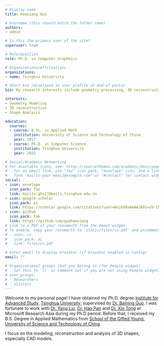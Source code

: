 ```yaml
---
# Display name
title: Haoxiang Guo

# Username (this should match the folder name)
authors:
- admin

# Is this the primary user of the site?
superuser: true

# Role/position
role: Ph.D. in Computer Graphhics

# Organizations/Affiliations
organizations:
- name: Tsinghua University

# Short bio (displayed in user profile at end of posts)
bio: My research interests include geometry processing, 3D reconstruction and CAD modeling.

interests:
- Geometry Modeling
- 3D reconstruction
- Shape Analysis

education:
  courses:
  - course: B.Sc. in Applied Math
    institution: University of Science and Technology of China
    year: 2017
  - course: Ph.D. in Computer Science
    institution: Tsinghua University
    year: 2022

# Social/Academic Networking
# For available icons, see: https://sourcethemes.com/academic/docs/page-builder/#icons
#   For an email link, use "fas" icon pack, "envelope" icon, and a link in the
#   form "mailto:your-email@example.com" or "#contact" for contact widget.
social:
- icon: envelope
  icon_pack: fas
  link: mailto:ghx17@mails.tsinghua.edu.cn
- icon: google-scholar
  icon_pack: ai
  link: https://scholar.google.com/citations?user=HojKXRoAAAAJ&hl=zh-CN
- icon: github
  icon_pack: fab
  link: https://github.com/guohaoxiang
# Link to a PDF of your resume/CV from the About widget.
# To enable, copy your resume/CV to `static/files/cv.pdf` and uncomment the lines below.
# - icon: cv
#   icon_pack: ai
#   link: files/cv.pdf

# Enter email to display Gravatar (if Gravatar enabled in Config)
email: ""

# Organizational groups that you belong to (for People widget)
#   Set this to `[]` or comment out if you are not using People widget.
# user_groups:
# - Researchers
# - Visitors
---
```


<!-- This is Haoxiang Guo(郭昊翔), currently I am working at [miHoYo](https://www.mihoyo.com/).  -->
Welcome to my personal page! I have obtained my Ph.D. degree [Institute for Advanced Study](http://www.castu.tsinghua.edu.cn/publish/casen/index.html), [Tsinghua University](https://www.tsinghua.edu.cn/en/), supervised by [Dr. Baining Guo](https://www.microsoft.com/en-us/research/people/bainguo/). I was fortunate to work with [Dr. Yang Liu](https://xueyuhanlang.github.io/), [Dr. Hao Pan](http://haopan.github.io/) and [Dr. Xin Tong](https://www.microsoft.com/en-us/research/people/xtong/) at Microsoft Research Asia during my Ph.D period. Before that, I received my B.S. Degree in Applied Mathematics from [School of the Gifted Young](https://en.scgy.ustc.edu.cn/), [University of Science and Technology of China](https://en.ustc.edu.cn/).

<!-- My research interests include geometry processing, 3D reconstruction and CAD modeling. -->
I focus on the modeling, reconstruction and analysis of 3D shapes, especially CAD models.
